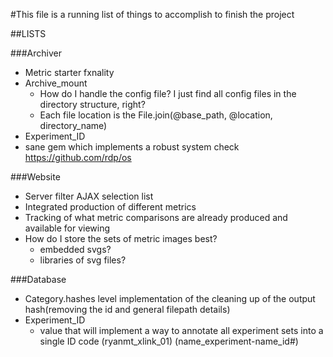 #This file is a running list of things to accomplish to finish the project

##LISTS

###Archiver
-	Metric starter fxnality
-	Archive\_mount
	-	How do I handle the config file?  I just find all config files in the directory structure, right?
	-	Each file location is the File.join(@base\_path, @location, directory\_name)
-	Experiment\_ID
- sane gem which implements a robust system check
https://github.com/rdp/os


###Website
-	Server filter AJAX selection list
-	Integrated production of different metrics
-	Tracking of what metric comparisons are already produced and available for viewing
-	How do I store the sets of metric images best?
	- embedded svgs?
	- libraries of svg files?

###Database
-	Category.hashes level implementation of the cleaning up of the output hash(removing the id and general filepath details)
-	Experiment\_ID 
	-	value that will implement a way to annotate all experiment sets into a single ID code (ryanmt\_xlink\_01) (name\_experiment-name\_id#)

